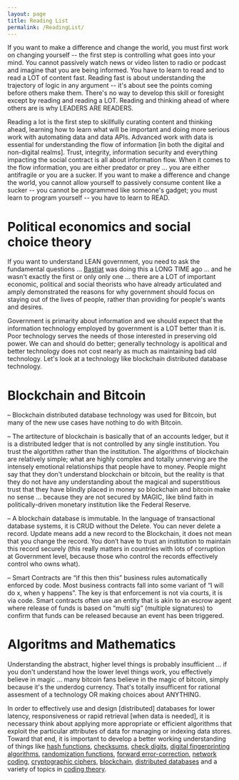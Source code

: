 ```yaml
---
layout: page
title: Reading List
permalink: /ReadingList/
---
```


If you want to make a difference and change the world, you must first work on changing yourself -- the first step is controlling what goes into your mind. You cannot passively watch news or video listen to radio or podcast and imagine that you are being informed.  You have to learn to read and to read a LOT of content fast.  Reading fast is about understanding the trajectory of logic in any argument -- it's about see the points coming before others make them.  There's no way to develop this skill or foresight except by reading and reading a LOT.  Reading and thinking ahead of where others are is why LEADERS ARE READERS.  

Reading a lot is the first step to skillfully curating content and thinking ahead, learning how to learn what will be important and doing more serious work with automating data and data APIs. Advanced work with data is essential for understanding the flow of information [in both the digital and non-digital realms].  Trust, integrity, information security and everything impacting the social contract is all about information flow. When it comes to the flow information, you are either predator or prey ... you are either antifragile or you are a sucker.  If you want to make a difference and change the world, you cannot allow yourself to passively consume content like a sucker -- you cannot be programmed like someone's gadget; you must learn to program yourself -- you have to learn to READ.

# Political economics and social choice theory
If you want to understand LEAN government, you need to ask the fundamental questions ... [Bastiat](http://bastiat.org/en/the_law.html#SECTION_G004) was doing this a LONG TIME ago ... and he wasn't exactly the first or only only one ... there are a LOT of important economic, political and social theorists who have already articulated and amply demonstrated the reasons for why government should focus on staying out of the lives of people, rather than providing for people's wants and desires.

Government is primarity about information and we should expect that the information technology employed by government is a LOT better than it is.  Poor technology serves the needs of those interested in preserving old power.  We can and should do better; generally technology is apolitical and better technology does not cost nearly as much as maintaining bad old technology. Let's look at a technology like blockchain distributed database technology.

# Blockchain and Bitcoin
– Blockchain distributed database technology was used for Bitcoin, but many of the new use cases have nothing to do with Bitcoin.

– The artitecture of blockchain is basically that of an accounts ledger, but it is a distributed ledger that is not controlled by any single institution. You trust the algortithm rather than the institution.  The algorithms of blockchain are relatively simple; what are highly complex and totally unnerving are the intensely emotional relationships that people have to money.  People might say that they don't understand blockchain or bitcoin, but the reality is that they do not have any understanding about the magical and superstitious trust that they have blindly placed in money so blockchain and bitcoin make no sense ... because they are not secured by MAGIC, like blind faith in politically-driven monetary institution like the Federal Reserve.

– A blockchain database is immutable. In the language of transactional database systems, it is CRUD without the Delete. You can never delete a record. Update means add a new record to the Blockchain, it does not mean that you change the record. You don’t have to trust an institution to maintain this record securely (this really matters in countries with lots of corruption at Government level, because those who control the records effectively control who owns what).

– Smart Contracts are “if this then this” business rules automatically enforced by code. Most business contracts fall into some variant of “I will do x, when y happens”. The key is that enforcement is not via courts, it is via code. Smart contracts often use an entity that is akin to an escrow agent where release of funds is based on “multi sig” (multiple signatures) to confirm that funds can be released because an event has been triggered.

# Algoritms and Mathematics
 Understanding the abstract, higher level things is probably insufficient ... if you don't understand how the lower level things work, you effectively believe in magic ... many bitcoin fans believe in the magic of bitcoin, simply because it's the underdog currency.  That's totally insufficent for rational assesment of a technology OR making choices about ANYTHING.  

 In order to effectively use and design [distributed] databases for lower latency, responsiveness or rapid retrieval [when data is needed], it is necessary think about applying more appropriate or efficient algorithms that exploit the particular attributes of data for managing or indexing data stores.  Toward that end, it is important to develop a better working understanding of things like [hash functions](https://en.wikipedia.org/wiki/Hash_function), [checksums](https://en.wikipedia.org/wiki/Checksum), [check digits](https://en.wikipedia.org/wiki/Check_digit), [digital fingerprinting algorithms](https://en.wikipedia.org/wiki/Fingerprint_%28computing%29), [randomization functions](https://en.wikipedia.org/wiki/Randomization_function), [forward error-correction](https://en.wikipedia.org/wiki/Forward_error_correction), [network coding](https://en.wikipedia.org/wiki/Linear_network_coding), [cryptographic ciphers](https://en.wikipedia.org/wiki/Cipher), [blockchain](https://en.wikipedia.org/wiki/Block_chain_(database)), [distributed databases](https://en.wikipedia.org/wiki/Distributed_database) and a variety of topics in [coding theory](https://en.wikipedia.org/wiki/Coding_theory).
